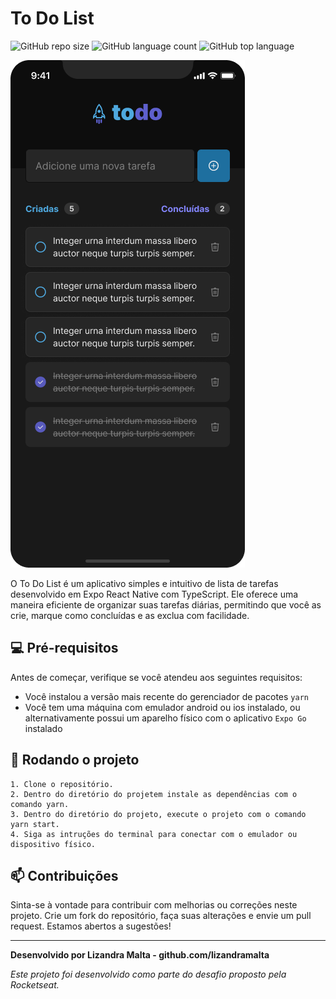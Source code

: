 # To Do List

![GitHub repo size](https://img.shields.io/github/repo-size/lizandramalta/to-do-list?style=for-the-badge)
![GitHub language count](https://img.shields.io/github/languages/count/lizandramalta/to-do-list?style=for-the-badge)
![GitHub top language](https://img.shields.io/github/languages/top/lizandramalta/to-do-list?style=for-the-badge)

<img src="./assets/project-image.png" alt="Imagem do projeto">

O To Do List é um aplicativo simples e intuitivo de lista de tarefas desenvolvido em Expo React Native com TypeScript. Ele oferece uma maneira eficiente de organizar suas tarefas diárias, permitindo que você as crie, marque como concluídas e as exclua com facilidade.

## 💻 Pré-requisitos

Antes de começar, verifique se você atendeu aos seguintes requisitos:

- Você instalou a versão mais recente do gerenciador de pacotes `yarn`
- Você tem uma máquina com emulador android ou ios instalado, ou alternativamente possui um aparelho físico com o aplicativo `Expo Go` instalado

## 🚀 Rodando o projeto
    1. Clone o repositório.
    2. Dentro do diretório do projetem instale as dependências com o comando yarn.
    3. Dentro do diretório do projeto, execute o projeto com o comando yarn start.   
    4. Siga as intruções do terminal para conectar com o emulador ou dispositivo físico.

## 📫 Contribuições
Sinta-se à vontade para contribuir com melhorias ou correções neste projeto. Crie um fork do repositório, faça suas alterações e envie um pull request. Estamos abertos a sugestões!

---
**Desenvolvido por Lizandra Malta - github.com/lizandramalta**

_Este projeto foi desenvolvido como parte do desafio proposto pela Rocketseat._
